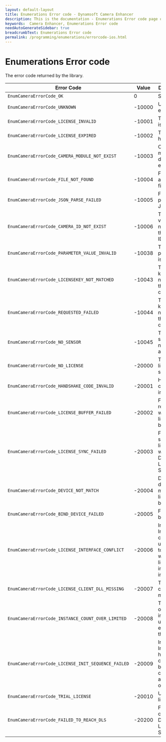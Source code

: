```yaml
---
layout: default-layout
title: Enumerations Error code - Dynamsoft Camera Enhancer
description: This is the documentation - Enumerations Error code page of Dynamsoft Camera Enhancer.
keywords:  Camera Enhancer, Enumerations Error code
needAutoGenerateSidebar: true
breadcrumbText: Enumerations Error code
permalink: /programming/enumerations/errorcode-ios.html
---
```


# Enumerations Error code

The error code returned by the library.

| Error Code | Value | Description |
|------------------|-------|-------------|
| `EnumCameraErrorCode_OK`  | 0 | Successful. |
| `EnumCameraErrorCode_UNKNOWN` | -10000 | Unknown error. |
| `EnumCameraErrorCode_LICENSE_INVALID` | -10001 | The licence is invalid. |
| `EnumCameraErrorCode_LICENSE_EXPIRED` | -10002 | The licence has expired. |
| `EnumCameraErrorCode_CAMERA_MODULE_NOT_EXIST` | -10003 | Camera module does not exist. |
| `EnumCameraErrorCode_FILE_NOT_FOUND` | -10004 | Failed to access the file path. |
| `EnumCameraErrorCode_JSON_PARSE_FAILED` | -10005 | Failed to parse the JSON data. |
| `EnumCameraErrorCode_CAMERA_ID_NOT_EXIST` | -10006 | The input value does not exist in the camera ID list. |
| `EnumCameraErrorCode_PARAMETER_VALUE_INVALID` | -10038 | The input parameter is invalid. |
| `EnumCameraErrorCode_LICENSEKEY_NOT_MATCHED` | -10043 | The license key does not match the license content. |
| `EnumCameraErrorCode_REQUESTED_FAILED` | -10044 | The license key does not match the license content. |
| `EnumCameraErrorCode_NO_SENSOR` | -10045 | The mobile sensor is not available. |
| `EnumCameraErrorCode_NO_LICENSE` | -20000 | There is no license specified. |
| `EnumCameraErrorCode_HANDSHAKE_CODE_INVALID` | -20001 | Handshake code is invalid. |
| `EnumCameraErrorCode_LICENSE_BUFFER_FAILED` | -20002 | Failed to read or write license buffer. |
| `EnumCameraErrorCode_LICENSE_SYNC_FAILED` | -20003 | Failed to synchronize license info with Dynamsoft License Server. |
| `EnumCameraErrorCode_DEVICE_NOT_MATCH` | -20004 | Device does not match with license buffer. |
| `EnumCameraErrorCode_BIND_DEVICE_FAILED` | -20005 | Failed to bind device. |
| `EnumCameraErrorCode_LICENSE_INTERFACE_CONFLICT` | -20006 | Interface InitLicense can not be used together with other license initiation interfaces. |
| `EnumCameraErrorCode_LICENSE_CLIENT_DLL_MISSING` | -20007 | The license client dll is missing. |
| `EnumCameraErrorCode_INSTANCE_COUNT_OVER_LIMITED` | -20008 | The number of instances used has exceeded the limit. |
| `EnumCameraErrorCode_LICENSE_INIT_SEQUENCE_FAILED` | -20009 | Interface InitLicense has to be called before creating any SDK objects. |
| `EnumCameraErrorCode_TRIAL_LICENSE` | -20010 | Using a trial license. |
| `EnumCameraErrorCode_FAILED_TO_REACH_DLS` | -20200 | Fail to connect to Dynamsoft License Server. |
